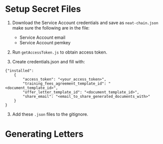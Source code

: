 # Setup Secret Files

1. Download the Service Account credentials and save as `neat-chain.json`
    make sure the following are in the file:
    - Service Account email
    - Service Account pemkey

2. Run `getAccessToken.js` to obtain access token.

3. Create credentials.json and fill with:

```
{"installed":
    {
        "access_token": "<your_access_token>",
        "training_fees_agreement_template_id": "<document_template_id>",
        "offer_letter_template_id": "<document_template_id>",
        "share_email": "<email_to_share_generated_documents_with>"
    }
}
```

3. Add these `.json` files to the gitignore.

# Generating Letters

